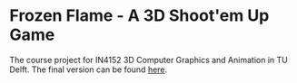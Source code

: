 # Frozen Flame - A 3D Shoot'em Up Game
The course project for IN4152 3D Computer Graphics and Animation in TU Delft. The final version can be found [here](https://github.com/galib360/3DCGA_Project).

